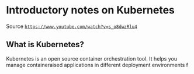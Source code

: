 # Introductory notes on Kubernetes
Source <code>https://www.youtube.com/watch?v=s_o8dwzRlu4</code>

## What is Kubernetes?
Kubernetes is an open source container orchestration tool.
It helps you manage containeraised applications in different deployment environments
f